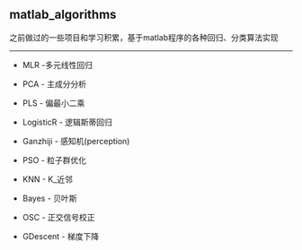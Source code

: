 ## matlab_algorithms

之前做过的一些项目和学习积累，基于matlab程序的各种回归、分类算法实现

---
- MLR -多元线性回归

- PCA - 主成分分析

- PLS - 偏最小二乘

- LogisticR - 逻辑斯蒂回归

- Ganzhiji - 感知机(perception)

- PSO - 粒子群优化

- KNN - K_近邻

- Bayes - 贝叶斯

- OSC - 正交信号校正

- GDescent - 梯度下降
